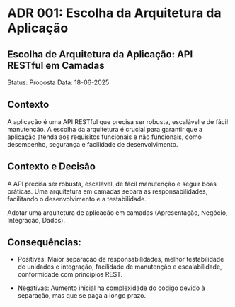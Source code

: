# ADR 001: Escolha da Arquitetura da Aplicação


## Escolha de Arquitetura da Aplicação: API RESTful em Camadas
Status: Proposta
Data: 18-06-2025

## Contexto
A aplicação é uma API RESTful que precisa ser robusta, escalável e de fácil manutenção. A escolha da arquitetura é crucial para garantir que a aplicação atenda aos requisitos funcionais e não funcionais, como desempenho, segurança e facilidade de desenvolvimento.
 
## Contexto e Decisão

A API precisa ser robusta, escalável, de fácil manutenção e seguir boas práticas. Uma arquitetura em camadas separa as responsabilidades, facilitando o desenvolvimento e a testabilidade.

Adotar uma arquitetura de aplicação em camadas (Apresentação, Negócio, Integração, Dados).

## Consequências:
 * Positivas: Maior separação de responsabilidades, melhor testabilidade de unidades e integração, facilidade de manutenção e escalabilidade, conformidade com princípios REST.
 
 * Negativas: Aumento inicial na complexidade do código devido à separação, mas que se paga a longo prazo.
